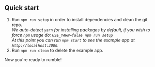 ## Quick start

1. Run `npm run setup` in order to install dependencies and clean the git repo.<br />
   *We auto-detect `yarn` for installing packages by default, if you wish to force `npm` usage do: `USE_YARN=false npm run setup`*<br />
   *At this point you can run `npm start` to see the example app at `http://localhost:3000`.*
2. Run `npm run clean` to delete the example app.

Now you're ready to rumble!
